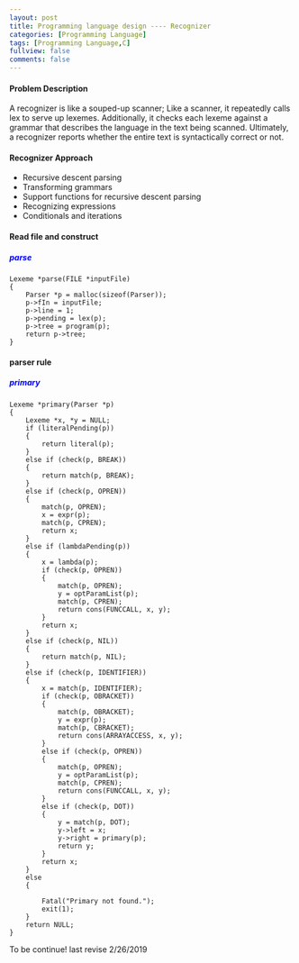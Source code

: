 ```yaml
---
layout: post
title: Programming language design ---- Recognizer
categories: [Programming Language]
tags: [Programming Language,C]
fullview: false
comments: false
---
```


#### Problem Description
A recognizer is like a souped-up scanner; Like a scanner, it repeatedly calls lex to serve up lexemes. Additionally, it checks each lexeme against a grammar that describes the language in the text being scanned. Ultimately, a recognizer reports whether the entire text is syntactically correct or not.

#### Recognizer Approach
- Recursive descent parsing
- Transforming grammars
- Support functions for recursive descent parsing
- Recognizing expressions
- Conditionals and iterations

#### Read file and construct

##### <span style="color:blue">parse</span>
``````
Lexeme *parse(FILE *inputFile)
{
    Parser *p = malloc(sizeof(Parser));
    p->fIn = inputFile;
    p->line = 1;
    p->pending = lex(p);
    p->tree = program(p);
    return p->tree;
}
``````

#### parser rule

##### <span style="color:blue">primary</span>
```
Lexeme *primary(Parser *p)
{
    Lexeme *x, *y = NULL;
    if (literalPending(p))
    {
        return literal(p);
    }
    else if (check(p, BREAK))
    {
        return match(p, BREAK);
    }
    else if (check(p, OPREN))
    {
        match(p, OPREN);
        x = expr(p);
        match(p, CPREN);
        return x;
    }
    else if (lambdaPending(p))
    {
        x = lambda(p);
        if (check(p, OPREN))
        {
            match(p, OPREN);
            y = optParamList(p);
            match(p, CPREN);
            return cons(FUNCCALL, x, y);
        }
        return x;
    }
    else if (check(p, NIL))
    {
        return match(p, NIL);
    }
    else if (check(p, IDENTIFIER))
    {
        x = match(p, IDENTIFIER);
        if (check(p, OBRACKET))
        {
            match(p, OBRACKET);
            y = expr(p);
            match(p, CBRACKET);
            return cons(ARRAYACCESS, x, y);
        }
        else if (check(p, OPREN))
        {
            match(p, OPREN);
            y = optParamList(p);
            match(p, CPREN);
            return cons(FUNCCALL, x, y);
        }
        else if (check(p, DOT))
        {
            y = match(p, DOT);
            y->left = x;
            y->right = primary(p);
            return y;
        }
        return x;
    }
    else
    {

        Fatal("Primary not found.");
        exit(1);
    }
    return NULL;
}
```


To be continue! last revise 2/26/2019
